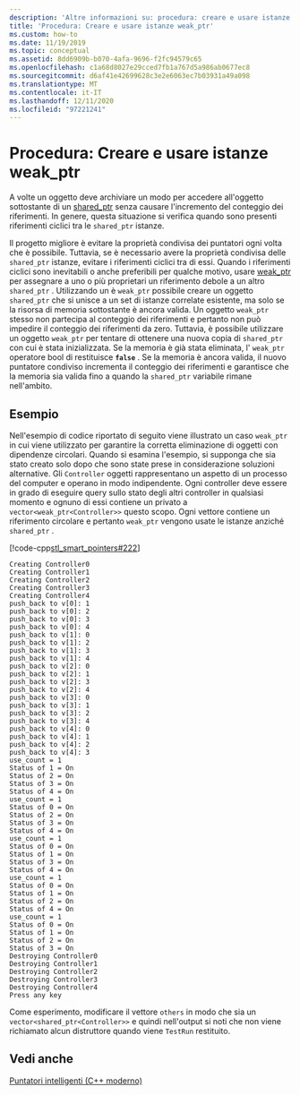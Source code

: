 ```yaml
---
description: 'Altre informazioni su: procedura: creare e usare istanze di weak_ptr'
title: 'Procedura: Creare e usare istanze weak_ptr'
ms.custom: how-to
ms.date: 11/19/2019
ms.topic: conceptual
ms.assetid: 8dd6909b-b070-4afa-9696-f2fc94579c65
ms.openlocfilehash: c1a68d8027e29cced7fb1a767d5a986ab0677ec8
ms.sourcegitcommit: d6af41e42699628c3e2e6063ec7b03931a49a098
ms.translationtype: MT
ms.contentlocale: it-IT
ms.lasthandoff: 12/11/2020
ms.locfileid: "97221241"
---
```

# <a name="how-to-create-and-use-weak_ptr-instances"></a>Procedura: Creare e usare istanze weak_ptr

A volte un oggetto deve archiviare un modo per accedere all'oggetto sottostante di un [shared_ptr](../standard-library/shared-ptr-class.md) senza causare l'incremento del conteggio dei riferimenti. In genere, questa situazione si verifica quando sono presenti riferimenti ciclici tra le `shared_ptr` istanze.

Il progetto migliore è evitare la proprietà condivisa dei puntatori ogni volta che è possibile. Tuttavia, se è necessario avere la proprietà condivisa delle `shared_ptr` istanze, evitare i riferimenti ciclici tra di essi. Quando i riferimenti ciclici sono inevitabili o anche preferibili per qualche motivo, usare [weak_ptr](../standard-library/weak-ptr-class.md) per assegnare a uno o più proprietari un riferimento debole a un altro `shared_ptr` . Utilizzando un è `weak_ptr` possibile creare un oggetto `shared_ptr` che si unisce a un set di istanze correlate esistente, ma solo se la risorsa di memoria sottostante è ancora valida. Un oggetto `weak_ptr` stesso non partecipa al conteggio dei riferimenti e pertanto non può impedire il conteggio dei riferimenti da zero. Tuttavia, è possibile utilizzare un oggetto `weak_ptr` per tentare di ottenere una nuova copia di `shared_ptr` con cui è stata inizializzata. Se la memoria è già stata eliminata, l' `weak_ptr` operatore bool di restituisce **`false`** . Se la memoria è ancora valida, il nuovo puntatore condiviso incrementa il conteggio dei riferimenti e garantisce che la memoria sia valida fino a quando la `shared_ptr` variabile rimane nell'ambito.

## <a name="example"></a>Esempio

Nell'esempio di codice riportato di seguito viene illustrato un caso `weak_ptr` in cui viene utilizzato per garantire la corretta eliminazione di oggetti con dipendenze circolari. Quando si esamina l'esempio, si supponga che sia stato creato solo dopo che sono state prese in considerazione soluzioni alternative. Gli `Controller` oggetti rappresentano un aspetto di un processo del computer e operano in modo indipendente. Ogni controller deve essere in grado di eseguire query sullo stato degli altri controller in qualsiasi momento e ognuno di essi contiene un privato a `vector<weak_ptr<Controller>>` questo scopo. Ogni vettore contiene un riferimento circolare e pertanto `weak_ptr` vengono usate le istanze anziché `shared_ptr` .

[!code-cpp[stl_smart_pointers#222](../cpp/codesnippet/CPP/how-to-create-and-use-weak-ptr-instances_1.cpp)]

```Output
Creating Controller0
Creating Controller1
Creating Controller2
Creating Controller3
Creating Controller4
push_back to v[0]: 1
push_back to v[0]: 2
push_back to v[0]: 3
push_back to v[0]: 4
push_back to v[1]: 0
push_back to v[1]: 2
push_back to v[1]: 3
push_back to v[1]: 4
push_back to v[2]: 0
push_back to v[2]: 1
push_back to v[2]: 3
push_back to v[2]: 4
push_back to v[3]: 0
push_back to v[3]: 1
push_back to v[3]: 2
push_back to v[3]: 4
push_back to v[4]: 0
push_back to v[4]: 1
push_back to v[4]: 2
push_back to v[4]: 3
use_count = 1
Status of 1 = On
Status of 2 = On
Status of 3 = On
Status of 4 = On
use_count = 1
Status of 0 = On
Status of 2 = On
Status of 3 = On
Status of 4 = On
use_count = 1
Status of 0 = On
Status of 1 = On
Status of 3 = On
Status of 4 = On
use_count = 1
Status of 0 = On
Status of 1 = On
Status of 2 = On
Status of 4 = On
use_count = 1
Status of 0 = On
Status of 1 = On
Status of 2 = On
Status of 3 = On
Destroying Controller0
Destroying Controller1
Destroying Controller2
Destroying Controller3
Destroying Controller4
Press any key
```

Come esperimento, modificare il vettore `others` in modo che sia un `vector<shared_ptr<Controller>>` e quindi nell'output si noti che non viene richiamato alcun distruttore quando viene `TestRun` restituito.

## <a name="see-also"></a>Vedi anche

[Puntatori intelligenti (C++ moderno)](../cpp/smart-pointers-modern-cpp.md)
